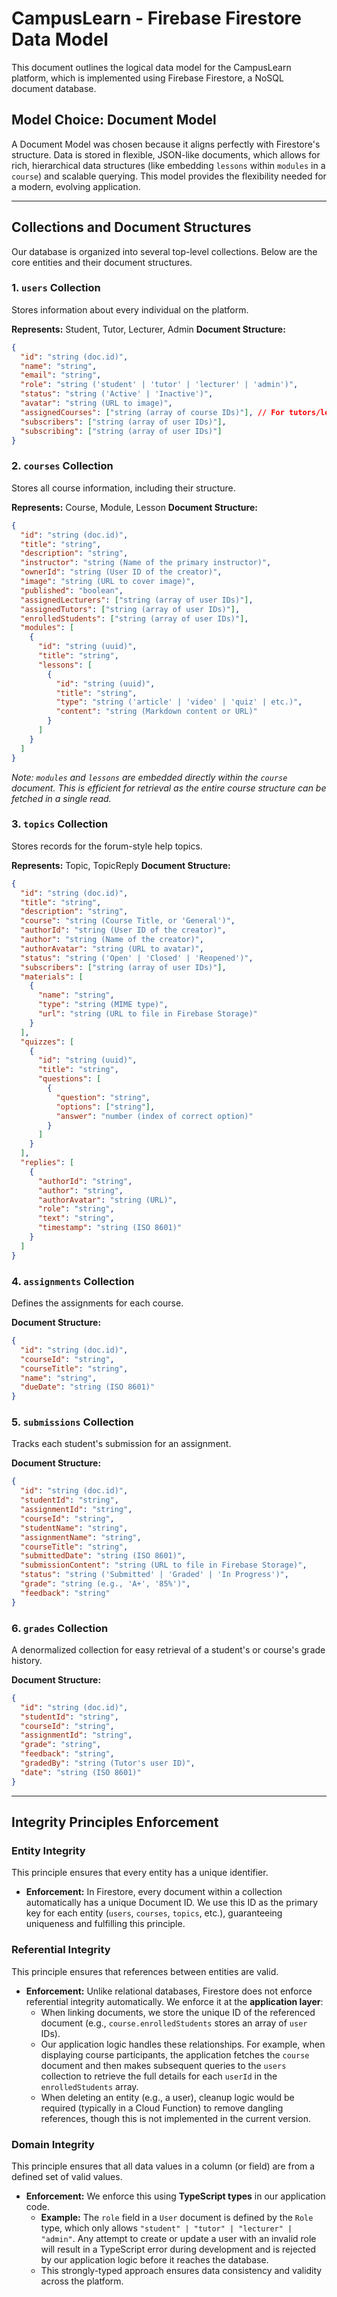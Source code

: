 
# CampusLearn - Firebase Firestore Data Model

This document outlines the logical data model for the CampusLearn platform, which is implemented using Firebase Firestore, a NoSQL document database.

## Model Choice: Document Model

A Document Model was chosen because it aligns perfectly with Firestore's structure. Data is stored in flexible, JSON-like documents, which allows for rich, hierarchical data structures (like embedding `lessons` within `modules` in a `course`) and scalable querying. This model provides the flexibility needed for a modern, evolving application.

---

## Collections and Document Structures

Our database is organized into several top-level collections. Below are the core entities and their document structures.

### 1. `users` Collection

Stores information about every individual on the platform.

**Represents:** Student, Tutor, Lecturer, Admin
**Document Structure:**
```json
{
  "id": "string (doc.id)",
  "name": "string",
  "email": "string",
  "role": "string ('student' | 'tutor' | 'lecturer' | 'admin')",
  "status": "string ('Active' | 'Inactive')",
  "avatar": "string (URL to image)",
  "assignedCourses": ["string (array of course IDs)"], // For tutors/lecturers
  "subscribers": ["string (array of user IDs)"],
  "subscribing": ["string (array of user IDs)"]
}
```

### 2. `courses` Collection

Stores all course information, including their structure.

**Represents:** Course, Module, Lesson
**Document Structure:**
```json
{
  "id": "string (doc.id)",
  "title": "string",
  "description": "string",
  "instructor": "string (Name of the primary instructor)",
  "ownerId": "string (User ID of the creator)",
  "image": "string (URL to cover image)",
  "published": "boolean",
  "assignedLecturers": ["string (array of user IDs)"],
  "assignedTutors": ["string (array of user IDs)"],
  "enrolledStudents": ["string (array of user IDs)"],
  "modules": [
    {
      "id": "string (uuid)",
      "title": "string",
      "lessons": [
        {
          "id": "string (uuid)",
          "title": "string",
          "type": "string ('article' | 'video' | 'quiz' | etc.)",
          "content": "string (Markdown content or URL)"
        }
      ]
    }
  ]
}
```
*Note: `modules` and `lessons` are embedded directly within the `course` document. This is efficient for retrieval as the entire course structure can be fetched in a single read.*

### 3. `topics` Collection

Stores records for the forum-style help topics.

**Represents:** Topic, TopicReply
**Document Structure:**
```json
{
  "id": "string (doc.id)",
  "title": "string",
  "description": "string",
  "course": "string (Course Title, or 'General')",
  "authorId": "string (User ID of the creator)",
  "author": "string (Name of the creator)",
  "authorAvatar": "string (URL to avatar)",
  "status": "string ('Open' | 'Closed' | 'Reopened')",
  "subscribers": ["string (array of user IDs)"],
  "materials": [
    {
      "name": "string",
      "type": "string (MIME type)",
      "url": "string (URL to file in Firebase Storage)"
    }
  ],
  "quizzes": [
    {
      "id": "string (uuid)",
      "title": "string",
      "questions": [
        {
          "question": "string",
          "options": ["string"],
          "answer": "number (index of correct option)"
        }
      ]
    }
  ],
  "replies": [
    {
      "authorId": "string",
      "author": "string",
      "authorAvatar": "string (URL)",
      "role": "string",
      "text": "string",
      "timestamp": "string (ISO 8601)"
    }
  ]
}
```

### 4. `assignments` Collection

Defines the assignments for each course.

**Document Structure:**
```json
{
  "id": "string (doc.id)",
  "courseId": "string",
  "courseTitle": "string",
  "name": "string",
  "dueDate": "string (ISO 8601)"
}
```

### 5. `submissions` Collection

Tracks each student's submission for an assignment.

**Document Structure:**
```json
{
  "id": "string (doc.id)",
  "studentId": "string",
  "assignmentId": "string",
  "courseId": "string",
  "studentName": "string",
  "assignmentName": "string",
  "courseTitle": "string",
  "submittedDate": "string (ISO 8601)",
  "submissionContent": "string (URL to file in Firebase Storage)",
  "status": "string ('Submitted' | 'Graded' | 'In Progress')",
  "grade": "string (e.g., 'A+', '85%')",
  "feedback": "string"
}
```

### 6. `grades` Collection

A denormalized collection for easy retrieval of a student's or course's grade history.

**Document Structure:**
```json
{
  "id": "string (doc.id)",
  "studentId": "string",
  "courseId": "string",
  "assignmentId": "string",
  "grade": "string",
  "feedback": "string",
  "gradedBy": "string (Tutor's user ID)",
  "date": "string (ISO 8601)"
}
```
---

## Integrity Principles Enforcement

### Entity Integrity
This principle ensures that every entity has a unique identifier.
*   **Enforcement:** In Firestore, every document within a collection automatically has a unique Document ID. We use this ID as the primary key for each entity (`users`, `courses`, `topics`, etc.), guaranteeing uniqueness and fulfilling this principle.

### Referential Integrity
This principle ensures that references between entities are valid.
*   **Enforcement:** Unlike relational databases, Firestore does not enforce referential integrity automatically. We enforce it at the **application layer**:
    *   When linking documents, we store the unique ID of the referenced document (e.g., `course.enrolledStudents` stores an array of `user` IDs).
    *   Our application logic handles these relationships. For example, when displaying course participants, the application fetches the `course` document and then makes subsequent queries to the `users` collection to retrieve the full details for each `userId` in the `enrolledStudents` array.
    *   When deleting an entity (e.g., a user), cleanup logic would be required (typically in a Cloud Function) to remove dangling references, though this is not implemented in the current version.

### Domain Integrity
This principle ensures that all data values in a column (or field) are from a defined set of valid values.
*   **Enforcement:** We enforce this using **TypeScript types** in our application code.
    *   **Example:** The `role` field in a `User` document is defined by the `Role` type, which only allows `"student" | "tutor" | "lecturer" | "admin"`. Any attempt to create or update a user with an invalid role will result in a TypeScript error during development and is rejected by our application logic before it reaches the database.
    *   This strongly-typed approach ensures data consistency and validity across the platform.

